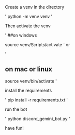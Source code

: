 Create a venv in the directory

'
python -m venv venv
'

Then activate the venv

'
##on windows 

source venv/Scripts/activate
`
or 

'
## on mac or linux 

source venv/bin/activate 
'

install the requirements

'
pip install -r requirements.txt
'

run the bot

'
python discord_gemini_bot.py
'

have fun!
